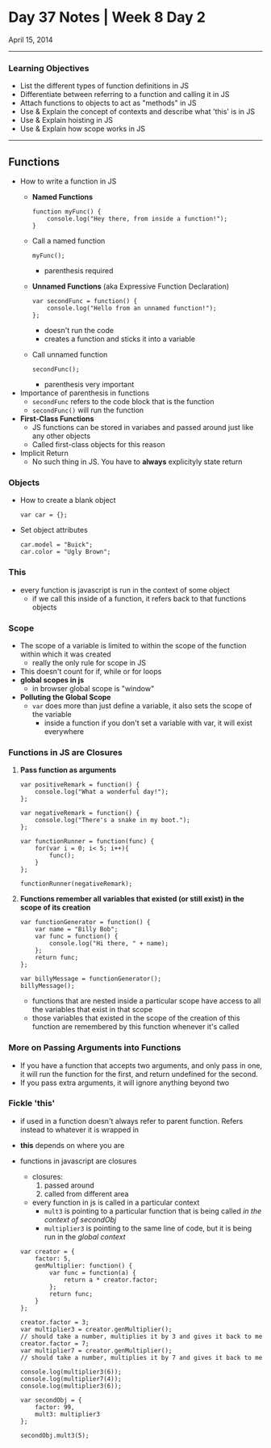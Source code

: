 # Day 37 Notes | Week 8 Day 2

April 15, 2014

---

### Learning Objectives

* List the different types of function definitions in JS
* Differentiate between referring to a function and calling it in JS
* Attach functions to objects to act as "methods" in JS
* Use & Explain the concept of contexts and describe what 'this' is in JS
* Use & Explain hoisting in JS
* Use & Explain how scope works in JS

---

## Functions

* How to write a function in JS
	* **Named Functions**
	
		```
		function myFunc() {
  			console.log("Hey there, from inside a function!");
		}
		```
	* Call a named function
	
		```
		myFunc();
		```
		* parenthesis required
	* **Unnamed Functions** (aka Expressive Function Declaration)
	
		```
		var secondFunc = function() {
  			console.log("Hello from an unnamed function!");
		};
		```
		
		* doesn't run the code
		* creates a function and sticks it into a variable
	* Call unnamed function
	
		```
		secondFunc();
		```
		* parenthesis very important
* Importance of parenthesis in functions
	* ```secondFunc``` refers to the code block that is the function
	* ```secondFunc()``` will run the function
* **First-Class Functions**
	* JS functions can be stored in variabes and passed around just like any other objects
	* Called first-class objects for this reason
* Implicit Return
	* No such thing in JS. You have to **always** explicityly state return
	
### Objects

* How to create a blank object

	```
	var car = {};
	```
* Set object attributes

	```
	car.model = "Buick";
	car.color = "Ugly Brown";
	```

### This

* every function is javascript is run in the context of some object 
	* if we call this inside of a function, it refers back to that functions objects
	
### Scope

* The scope of a variable is limited to within the scope of the function within which it was created
	* really the only rule for scope in JS
* This doesn't count for if, while or for loops
* **global scopes in js**
	* in browser global scope is "window"
* **Polluting the Global Scope**
	* ```var``` does more than just define a variable, it also sets the scope of the variable
		* inside a function if you don't set a variable with var, it will exist everywhere
		
### Functions in JS are Closures 

1. **Pass function as arguments**

	```
	var positiveRemark = function() {
  		console.log("What a wonderful day!");
	};

	var negativeRemark = function() {
  		console.log("There's a snake in my boot.");
	};

	var functionRunner = function(func) {
  		for(var i = 0; i< 5; i++){
    		func();
  		}
	};

	functionRunner(negativeRemark);

	```
	
2. **Functions remember all variables that existed (or still exist) in the scope of its creation**

	```
	var functionGenerator = function() {
  		var name = "Billy Bob";
  		var func = function() {
    		console.log("Hi there, " + name);
  		};
  		return func;
	};
	
	var billyMessage = functionGenerator();
	billyMessage();
	```
	
	* functions that are nested inside a particular scope have access to all the variables that exist in that scope
	* those variables that existed in the scope of the creation of this function are remembered by this function whenever it's called
	
### More on Passing Arguments into Functions

* If you have a function that accepts two arguments, and only pass in one, it will run the function for the first, and return undefined for the second.
* If you pass extra arguments, it will ignore anything beyond two

### Fickle 'this'

* if used in a function doesn't always refer to parent function. Refers instead to whatever it is wrapped in
* **this** depends on where you are
* functions in javascript are closures
	* closures:
		1. passed around
		2. called from different area
	* every function in js is called in a particular context
		* ```mult3``` is pointing to a particular function that is being called *in the context of secondObj*
		* ```multiplier3``` is pointing to the same line of code, but it is being run in the *global context*
		
	```
	var creator = {
  		factor: 5,
  		genMultiplier: function() {
    		var func = function(a) {
      			return a * creator.factor;
    		};
    		return func;
  		}
	};
	
	creator.factor = 3;
	var multiplier3 = creator.genMultiplier();
	// should take a number, multiplies it by 3 and gives it back to me
	creator.factor = 7;
	var multiplier7 = creator.genMultiplier();
	// should take a number, multiplies it by 7 and gives it back to me

	console.log(multiplier3(6));
	console.log(multiplier7(4));
	console.log(multiplier3(6));
	
	var secondObj = {
  		factor: 99,
  		mult3: multiplier3
	};
	
	secondObj.mult3(5);
	```
